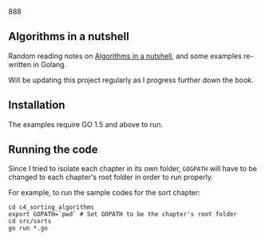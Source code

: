 888

## Algorithms in a nutshell

Random reading notes on [Algorithms in a nutshell](https://www.amazon.com/Algorithms-Nutshell-Practical-George-Heineman-ebook/dp/B01DAWPK6S/ref=mt_kindle?_encoding=UTF8&me=), and some examples re-written in Golang.

Will be updating this project regularly as I progress further down the book.

## Installation

The examples require GO 1.5 and above to run.

## Running the code

Since I tried to isolate each chapter in its own folder, ```GOGPATH``` will have to be changed to each chapter's root folder in order to run properly.

For example, to run the sample codes for the sort chapter:

```
cd c4_sorting_algorithms
export GOPATH=`pwd` # Set GOPATH to be the chapter's root folder
cd src/sorts
go run *.go
```
